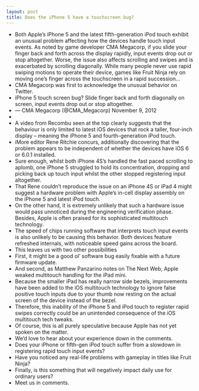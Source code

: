 ```yaml
---
layout: post
title: Does the iPhone 5 have a touchscreen bug?
---
```

* Both Apple’s iPhone 5 and the latest fifth-generation iPod touch exhibit an unusual problem affecting how the devices handle touch input events. As noted by game developer CMA Megacorp, if you slide your finger back and forth across the display rapidly, input events drop out or stop altogether. Worse, the issue also affects scrolling and swipes and is exacerbated by scrolling diagonally. While many people never use rapid swiping motions to operate their device, games like Fruit Ninja rely on moving one’s finger across the touchscreen in a rapid succession…
* CMA Megacorp was first to acknowledge the unusual behavior on Twitter.
* iPhone 5 touch screen bug? Slide finger back and forth diagonally on screen, input events drop out or stop altogether.
* — CMA Megacorp (@CMA_Megacorp) November 9, 2012
*  
* A video from Recombu seen at the top clearly suggests that the behaviour is only limited to latest iOS devices that rock a taller, four-inch display – meaning the iPhone 5 and fourth-generation iPod touch.
* iMore editor Rene Ritchie concurs, additionally discovering that the problem appears to be independent of whether the devices have iOS 6 or 6.0.1 installed.
* Sure enough, whilst both iPhone 4S’s handled the fast paced scrolling to aplomb, one iPhone 5 struggled to hold its concentration, dropping and picking back up touch input whilst the other stopped registering input altogether.
* That Rene couldn’t reproduce the issue on an iPhone 4S or iPad 4 might suggest a hardware problem with Apple’s in-cell display assembly on the iPhone 5 and latest iPod touch.
* On the other hand, it is extremely unlikely that such a hardware issue would pass unnoticed during the engineering verification phase. Besides, Apple is often praised for its sophisticated multitouch technology.
* The speed of chips running software that interprets touch input events is also unlikely to be causing this behavior. Both devices feature refreshed internals, with noticeable speed gains across the board.
* This leaves us with two other possibilities
* First, it might be a good ol’ software bug easily fixable with a future firmware update.
* And second, as Matthew Panzarino notes on The Next Web, Apple weaked multitouch handling for the iPad mini.
* Because the smaller iPad has really narrow side bezels, improvements have been added to the iOS multitouch technology to ignore false positive touch inputs due to your thumb now resting on the actual screen of the device instead of the bezel.
* Therefore, this inability of the iPhone 5 and iPod touch to register rapid swipes correctly could be an unintended consequence of the iOS multitouch tech tweaks.
* Of course, this is all purely speculative because Apple has not yet spoken on the matter.
* We’d love to hear about your experience down in the comments.
* Does your iPhone or fifth-gen iPod touch suffer from a slowdown in registering rapid touch input events?
* Have you noticed any real-life problems with gameplay in titles like Fruit Ninja?
* Finally, is this something that will negatively impact daily use for ordinary users?
* Meet us in comments.

